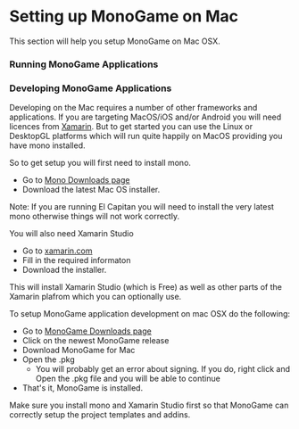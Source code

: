 # Setting up MonoGame on Mac

This section will help you setup MonoGame on Mac OSX.

### Running MonoGame Applications


### Developing MonoGame Applications

Developing on the Mac requires a number of other frameworks and applications. 
If you are targeting MacOS/iOS and/or Android you will need licences from [Xamarin](https://xamarin.com).
But to get started you can use the Linux or DesktopGL platforms which will run quite happily
on MacOS providing you have mono installed.

So to get setup you will first need to install mono. 
* Go to [Mono Downloads page](http://www.mono-project.com/download/)
* Download the latest Mac OS installer.

Note: If you are running El Capitan you will need to install the very latest mono otherwise things 
will not work correctly.

You will also need Xamarin Studio
* Go to [xamarin.com](https://xamarin.com/download)
* Fill in the required informaton
* Download the installer.

This will install Xamarin Studio (which is Free) as well as other parts
of the Xamarin plafrom which you can optionally use. 

To setup MonoGame application development on mac OSX do the following:
* Go to [MonoGame Downloads page](http://www.monogame.net/downloads/)
* Click on the newest MonoGame release
* Download MonoGame for Mac
* Open the .pkg 
  * You will probably get an error about signing. If you do, right click and Open the .pkg file and you will be able to continue
* That's it, MonoGame is installed.

Make sure you install mono and Xamarin Studio first so that MonoGame can correctly setup the 
project templates and addins.
